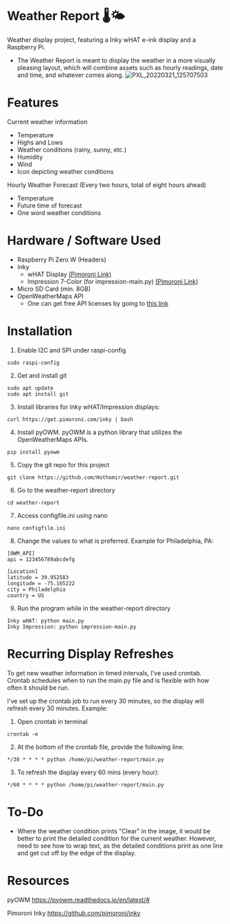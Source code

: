 # Weather Report 🌡️🌤️

Weather display project, featuring a Inky wHAT e-ink display and a Raspberry Pi.
- The Weather Report is meant to display the weather in a more visually pleasing layout, which will combine assets such as hourly readings, date and time, and whatever comes along.
![PXL_20220321_125707503](https://user-images.githubusercontent.com/10063060/159292479-1cd7e692-8db8-45ff-85c0-00bccddefe3d.jpg)

# Features
Current weather information
- Temperature
- Highs and Lows
- Weather conditions (rainy, sunny, etc.)
- Humidity
- Wind
- Icon depicting weather conditions

Hourly Weather Forecast (Every two hours, total of eight hours ahead)
- Temperature
- Future time of forecast
- One word weather conditions 

# Hardware / Software Used
- Raspberry Pi Zero W (Headers)
- Inky
  - wHAT Display [(Pimoroni Link)](https://shop.pimoroni.com/products/inky-what?variant=21441988558931)
  - Impression 7-Color (for impression-main.py) [(Pimoroni Link)](https://shop.pimoroni.com/products/inky-impression-5-7?variant=32298701324371)
- Micro SD Card (min. 8GB)
- OpenWeatherMaps API
  -   One can get free API licenses by going to [this link](https://openweathermap.org/api)

# Installation
1. Enable I2C and SPI under raspi-config
```
sudo raspi-config
```
2. Get and install git
```
sudo apt update
sudo apt install git
```
3. Install libraries for Inky wHAT/Impression displays:
```
curl https://get.pimoroni.com/inky | bash
```
4. Install pyOWM. pyOWM is a python library that utilizes the OpenWeatherMaps APIs.
```
pip install pyowm
```
5. Copy the git repo for this project
```
git clone https://github.com/Hothomir/weather-report.git
```
6. Go to the weather-report directory
```
cd weather-report
```
7. Access configfile.ini using nano
```
nano configfile.ini
```
8. Change the values to what is preferred. Example for Philadelphia, PA:
```
[OWM_API]
api = 123456789abcdefg

[Location]
latitude = 39.952583
longitude = -75.165222
city = Philadelphia
country = US
```
9. Run the program while in the weather-report directory
```
Inky wHAT: python main.py
Inky Impression: python impression-main.py
```
# Recurring Display Refreshes
To get new weather information in timed intervals, I've used crontab. Crontab schedules when to run the main.py file and is flexible with how often it should be run.

I've set up the crontab job to run every 30 minutes, so the display will refresh every 30 minutes. Example:
1. Open crontab in terminal
```
crontab -e
```
2. At the bottom of the crontab file, provide the following line:
```
*/30 * * * * python /home/pi/weather-report/main.py
```
3. To refresh the display every 60 mins (every hour):
```
*/60 * * * * python /home/pi/weather-report/main.py
```

# To-Do
- Where the weather condition prints "Clear" in the image, it would be better to print the detailed condition for the current weather. However, need to see how to wrap text, as the detailed conditions print as one line and get cut off by the edge of the display.

# Resources
pyOWM
https://pyowm.readthedocs.io/en/latest/#

Pimoroni Inky
https://github.com/pimoroni/inky
